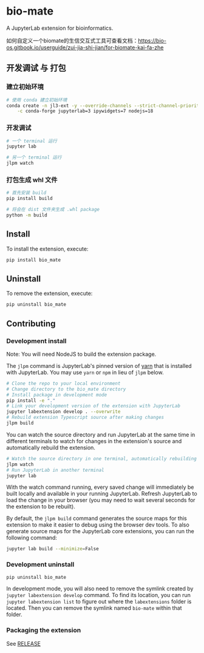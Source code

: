 # bio-mate

A JupyterLab extension for bioinformatics.

如何自定义一个biomate的生信交互式工具可查看文档：https://bio-os.gitbook.io/userguide/zui-jia-shi-jian/for-biomate-kai-fa-zhe

## 开发调试 与 打包

### 建立初始环境

```bash
# 使用 conda 建立初始环境
conda create -n jl3-ext -y --override-channels --strict-channel-priority \
	-c conda-forge jupyterlab=3 ipywidgets=7 nodejs=18
```

### 开发调试

```bash
# 一个 terminal 运行
jupyter lab

# 另一个 terminal 运行
jlpm watch
```

### 打包生成 whl 文件

```bash
# 首先安装 build
pip install build

# 将会在 dist 文件夹生成 .whl package
python -m build
```

## Install

To install the extension, execute:

```bash
pip install bio_mate
```

## Uninstall

To remove the extension, execute:

```bash
pip uninstall bio_mate
```

## Contributing

### Development install

Note: You will need NodeJS to build the extension package.

The `jlpm` command is JupyterLab's pinned version of
[yarn](https://yarnpkg.com/) that is installed with JupyterLab. You may use
`yarn` or `npm` in lieu of `jlpm` below.

```bash
# Clone the repo to your local environment
# Change directory to the bio_mate directory
# Install package in development mode
pip install -e "."
# Link your development version of the extension with JupyterLab
jupyter labextension develop . --overwrite
# Rebuild extension Typescript source after making changes
jlpm build
```

You can watch the source directory and run JupyterLab at the same time in different terminals to watch for changes in the extension's source and automatically rebuild the extension.

```bash
# Watch the source directory in one terminal, automatically rebuilding when needed
jlpm watch
# Run JupyterLab in another terminal
jupyter lab
```

With the watch command running, every saved change will immediately be built locally and available in your running JupyterLab. Refresh JupyterLab to load the change in your browser (you may need to wait several seconds for the extension to be rebuilt).

By default, the `jlpm build` command generates the source maps for this extension to make it easier to debug using the browser dev tools. To also generate source maps for the JupyterLab core extensions, you can run the following command:

```bash
jupyter lab build --minimize=False
```

### Development uninstall

```bash
pip uninstall bio_mate
```

In development mode, you will also need to remove the symlink created by `jupyter labextension develop`
command. To find its location, you can run `jupyter labextension list` to figure out where the `labextensions`
folder is located. Then you can remove the symlink named `bio-mate` within that folder.

### Packaging the extension

See [RELEASE](RELEASE.md)
